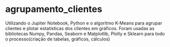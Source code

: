 # agrupamento_clientes

Utilizando o Jupiter Notebook, Python e o algoritmo K-Means para agrupar clientes e plotar estatísticas dos clientes em gráficos. Foram usadas as bibliotecas Numpy, Pandas, Seaborn e Matplotlib, Plotly e Sklearn para todo o 
processo(criação de tabelas, gráficos, cálculos)
